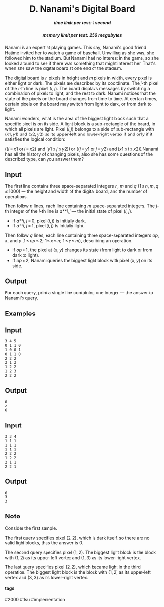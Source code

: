 <h1 style='text-align: center;'> D. Nanami's Digital Board</h1>

<h5 style='text-align: center;'>time limit per test: 1 second</h5>
<h5 style='text-align: center;'>memory limit per test: 256 megabytes</h5>

Nanami is an expert at playing games. This day, Nanami's good friend Hajime invited her to watch a game of baseball. Unwilling as she was, she followed him to the stadium. But Nanami had no interest in the game, so she looked around to see if there was something that might interest her. That's when she saw the digital board at one end of the stadium.

The digital board is *n* pixels in height and *m* pixels in width, every pixel is either light or dark. The pixels are described by its coordinate. The *j*-th pixel of the *i*-th line is pixel (*i*, *j*). The board displays messages by switching a combination of pixels to light, and the rest to dark. Nanami notices that the state of the pixels on the board changes from time to time. At certain times, certain pixels on the board may switch from light to dark, or from dark to light.

Nanami wonders, what is the area of the biggest light block such that a specific pixel is on its side. A light block is a sub-rectangle of the board, in which all pixels are light. Pixel (*i*, *j*) belongs to a side of sub-rectangle with (*x*1, *y*1) and (*x*2, *y*2) as its upper-left and lower-right vertex if and only if it satisfies the logical condition: 

((*i* = *x*1 or *i* = *x*2) and (*y*1 ≤ *j* ≤ *y*2)) or ((*j* = *y*1 or *j* = *y*2) and (*x*1 ≤ *i* ≤ *x*2)).Nanami has all the history of changing pixels, also she has some questions of the described type, can you answer them?

## Input

The first line contains three space-separated integers *n*, *m* and *q* (1 ≤ *n*, *m*, *q* ≤ 1000) — the height and width of the digital board, and the number of operations.

Then follow *n* lines, each line containing *m* space-separated integers. The *j*-th integer of the *i*-th line is *a**i*, *j* — the initial state of pixel (*i*, *j*).

* If *a**i*, *j* = 0, pixel (*i*, *j*) is initially dark.
* If *a**i*, *j* = 1, pixel (*i*, *j*) is initially light.

Then follow *q* lines, each line containing three space-separated integers *op*, *x*, and *y* (1 ≤ *op* ≤ 2; 1 ≤ *x* ≤ *n*; 1 ≤ *y* ≤ *m*), describing an operation.

* If *op* = 1, the pixel at (*x*, *y*) changes its state (from light to dark or from dark to light).
* If *op* = 2, Nanami queries the biggest light block with pixel (*x*, *y*) on its side.
## Output

For each query, print a single line containing one integer — the answer to Nanami's query.

## Examples

## Input


```
3 4 5  
0 1 1 0  
1 0 0 1  
0 1 1 0  
2 2 2  
2 1 2  
1 2 2  
1 2 3  
2 2 2  

```
## Output


```
0  
2  
6  

```
## Input


```
3 3 4  
1 1 1  
1 1 1  
1 1 1  
2 2 2  
1 2 2  
2 1 1  
2 2 1  

```
## Output


```
6  
3  
3  

```
## Note

Consider the first sample.

The first query specifies pixel (2, 2), which is dark itself, so there are no valid light blocks, thus the answer is 0.

The second query specifies pixel (1, 2). The biggest light block is the block with (1, 2) as its upper-left vertex and (1, 3) as its lower-right vertex.

The last query specifies pixel (2, 2), which became light in the third operation. The biggest light block is the block with (1, 2) as its upper-left vertex and (3, 3) as its lower-right vertex.



#### tags 

#2000 #dsu #implementation 